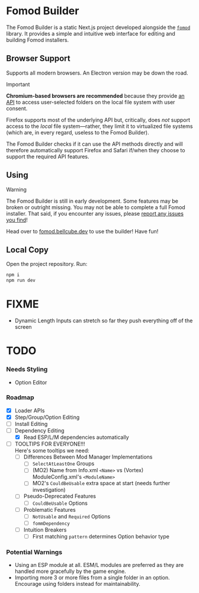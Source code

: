 # Fomod Builder

The Fomod Builder is a static Next.js project developed alongside the [`fomod`](https://npmjs.com/package/fomod) library. It provides a simple and intuitive web interface for editing and building Fomod installers.

## Browser Support

Supports all modern browsers. An Electron version may be down the road.

> [!IMPORTANT]
> **Chromium-based browsers are recommended** because they provide [an API](https://developer.mozilla.org/en-US/docs/Web/API/File_System_API) to access user-selected folders on the local file system with user consent.
>
> Firefox supports most of the underlying API but, critically, does *not* support access to the *local* file system—rather, they limit it to virtualized file systems (which are, in every regard, useless to the Fomod Builder).
>
> The Fomod Builder checks if it can use the API methods directly and will therefore automatically support Firefox and Safari if/when they choose to support the required API features.

## Using

> [!WARNING]
> The Fomod Builder is still in early development. Some features may be broken or outright missing. You may not be able to complete a full Fomod installer. That said, if you encounter any issues, please [report any issues you find](https://github.com/bellcubeDev/fomod-builder/issues/new/)!

Head over to [fomod.bellcube.dev](https://fomod.bellcube.dev) to use the builder! Have fun!

## Local Copy

Open the project repository. Run:
```bash
npm i
npm run dev
```

# FIXME

* Dynamic Length Inputs can stretch so far they push everything off of the screen

# TODO

### Needs Styling
* Option Editor

### Roadmap
* [X] Loader APIs
* [X] Step/Group/Option Editing
* [ ] Install Editing
* [ ] Dependency Editing
  * [X] Read ESP/L/M dependencies automatically
* [ ] TOOLTIPS FOR EVERYONE!!! <br />
  Here's some tooltips we need:
  * [ ] Differences Between Mod Manager Implementations
    * [ ] `SelectAtLeastOne` Groups
    * [ ] (MO2) Name from Info.xml `<Name>` vs (Vortex) ModuleConfig.xml's `<ModuleName>`
    * [ ] MO2's `CouldBeUsable` extra space at start (needs further investigation)
  * [ ] Pseudo-Deprecated Features
    * [ ] `CouldBeUsable` Options
  * [ ] Problematic Features
    * [ ] `NotUsable` and `Required` Options
    * [ ] `fommDependency`
  * [ ] Intuition Breakers
    * [ ] First matching `pattern` determines Option behavior type

### Potential Warnings
* Using an ESP module at all. ESM/L modules are preferred as they are handled more gracefully by the game engine.
* Importing more 3 or more files from a single folder in an option. Encourage using folders instead for maintainability.
